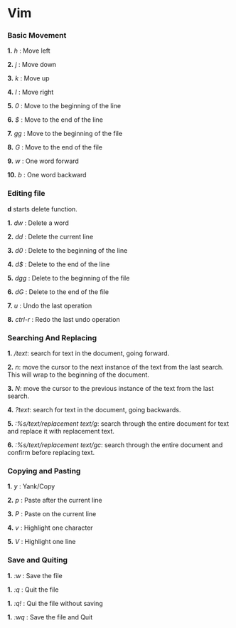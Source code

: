 
# Vim

### Basic Movement

**1.** _h_ : Move left

**2.** _j_ : Move down

**3.** _k_ : Move up

**4.** _l_ : Move right

**5.** _0_ : Move to the beginning of the line

**6.** _$_ : Move to the end of the line 

**7.** _gg_ : Move to the beginning of the file

**8.** _G_ : Move to the end of the file 

**9.** _w_ : One word forward

**10.** _b_ : One word backward



### Editing file 

**d** starts delete function.

**1.** _dw_ : Delete a word 

**2.** _dd_ : Delete the current line 

**3.** _d0_ : Delete to the beginning of the line 

**4.** _d$_ : Delete to the end of the line 

**5.** _dgg_ : Delete to the beginning of the file 

**6.** _dG_ : Delete to the end of the file 

**7.** _u_ : Undo the last operation

**8.** _ctrl-r_ : Redo the last undo operation 




### Searching And Replacing
**1.** _/text_: search for text in the document, going forward.

**2.** _n_: move the cursor to the next instance of the text from the last search. This will wrap to the beginning of the document.

**3.** _N_: move the cursor to the previous instance of the text from the last search.

**4.** _?text_: search for text in the document, going backwards.

**5.** _:%s/text/replacement text/g_: search through the entire document for text and replace it with replacement text.

**6.** _:%s/text/replacement text/gc_: search through the entire document and confirm before replacing text.


### Copying and Pasting

**1.** _y_ : Yank/Copy   

**2.** _p_ : Paste after the current line 

**3.** _P_ : Paste on the current line 

**4.** _v_ : Highlight one character 

**5.** _V_ : Highlight one line 


### Save and Quiting

**1.** _:w_ : Save the file 

**1.** _:q_ : Quit the file 

**1.** _:q!_ : Qui the file without saving

**1.** _:wq_ : Save the file and Quit 
